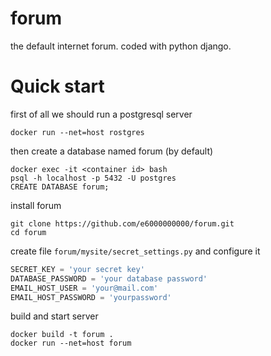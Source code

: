 # forum
the default internet forum. coded with python django.


# Quick start

first of all we should run a postgresql server
```
docker run --net=host rostgres
```

then create a database named forum (by default)
```
docker exec -it <container id> bash
psql -h localhost -p 5432 -U postgres
CREATE DATABASE forum;
```

install forum
```
git clone https://github.com/e6000000000/forum.git
cd forum
```

create file `forum/mysite/secret_settings.py` and configure it
```python
SECRET_KEY = 'your secret key'
DATABASE_PASSWORD = 'your database password'
EMAIL_HOST_USER = 'your@mail.com'
EMAIL_HOST_PASSWORD = 'yourpassword'
```


build and start server
```
docker build -t forum .
docker run --net=host forum
```